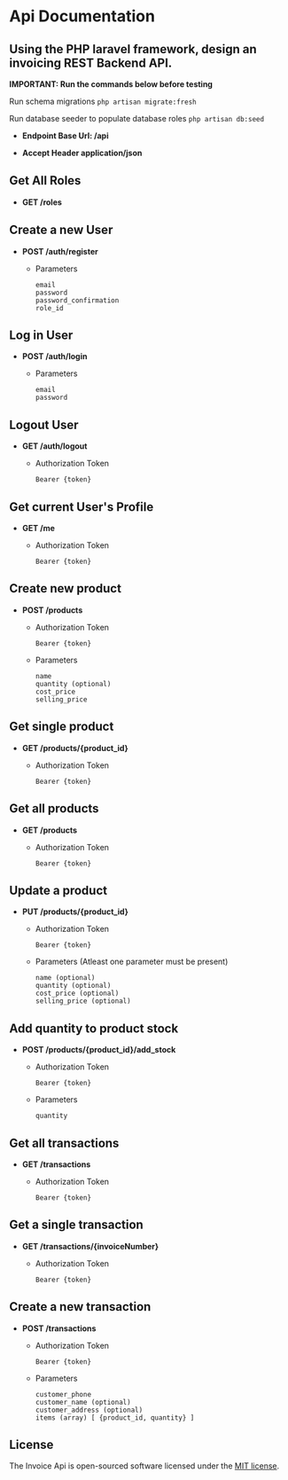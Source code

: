 # Api Documentation

## Using the PHP laravel framework, design an invoicing REST Backend API.

**IMPORTANT: Run the commands below before testing**

Run schema migrations
`php artisan migrate:fresh`

Run database seeder to populate database roles
`php artisan db:seed`

-   **Endpoint Base Url: /api**

-   **Accept Header application/json**

## Get All Roles

-   **GET /roles**

## Create a new User

-   **POST /auth/register**

    -   Parameters

        ```
        email
        password
        password_confirmation
        role_id
        ```

## Log in User

-   **POST /auth/login**

    -   Parameters

        ```
        email
        password
        ```

## Logout User

-   **GET /auth/logout**

    -   Authorization Token

        ```
        Bearer {token}
        ```

## Get current User's Profile

-   **GET /me**

    -   Authorization Token

        ```
        Bearer {token}
        ```

## Create new product

-   **POST /products**

    -   Authorization Token

        ```
        Bearer {token}
        ```

    -   Parameters

        ```
        name
        quantity (optional)
        cost_price
        selling_price
        ```

## Get single product

-   **GET /products/{product_id}**

    -   Authorization Token

        ```
        Bearer {token}
        ```

## Get all products

-   **GET /products**

    -   Authorization Token

        ```
        Bearer {token}
        ```

## Update a product

-   **PUT /products/{product_id}**

    -   Authorization Token

        ```
        Bearer {token}
        ```

    -   Parameters (Atleast one parameter must be present)

        ```
        name (optional)
        quantity (optional)
        cost_price (optional)
        selling_price (optional)
        ```

## Add quantity to product stock

-   **POST /products/{product_id}/add_stock**

    -   Authorization Token

        ```
        Bearer {token}
        ```

    -   Parameters

        ```
        quantity
        ```

## Get all transactions

-   **GET /transactions**

    -   Authorization Token

        ```
        Bearer {token}
        ```

## Get a single transaction

-   **GET /transactions/{invoiceNumber}**

    -   Authorization Token

        ```
        Bearer {token}
        ```

## Create a new transaction

-   **POST /transactions**

    -   Authorization Token

        ```
        Bearer {token}
        ```

    -   Parameters

        ```
        customer_phone
        customer_name (optional)
        customer_address (optional)
        items (array) [ {product_id, quantity} ]
        ```

## License

The Invoice Api is open-sourced software licensed under the [MIT license](https://opensource.org/licenses/MIT).

